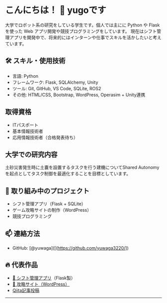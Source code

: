 # こんにちは！ 👋 yugoです

大学でロボット系の研究をしている学生です。個人では主にに Python や Flask を使った Web アプリ開発や競技プログラミングをしています。
現在はシフト管理アプリを開発中で、将来的にはインターンや仕事でスキルを活かしたいと考えています。

## 🛠 スキル・使用技術

- 言語: Python
- フレームワーク: Flask, SQLAlchemy, Unity
- ツール: Git, GitHub, VS Code, SQLite, ROS2
- その他: HTML/CSS, Bootstrap, WordPress, Operasim + Unity連携

## 取得資格
- ITパスポート
- 基本情報技術者
- 応用情報技術者（合格発表待ち）

## 大学での研究内容
土砂災害発生時に土嚢を設置するタスクを行う建機についてShared Autonomyを起点としてタスク制御を最適化することを目標としています。

## 📌 取り組み中のプロジェクト

- シフト管理アプリ（Flask + SQLite）
- ゲーム攻略サイトの制作（WordPress）
- 競技プログラミング

## 📫 連絡方法

- GitHub: [@yuwaga]([(https://github.com/yuwaga3220/])

## 🔥 代表作品

- [📅 シフト管理アプリ](ここにURLを添付)（Flask製）
- [📖 攻略サイト（WordPress）](https://yuwango.com)
- [Qiita記事投稿](https://qiita.com/youwuzhangze)

---
<!--
**yuwaga3220/yuwaga3220** is a ✨ _special_ ✨ repository because its `README.md` (this file) appears on your GitHub profile.

Here are some ideas to get you started:

- 🔭 I’m currently working on ...
- 🌱 I’m currently learning ...

-->
